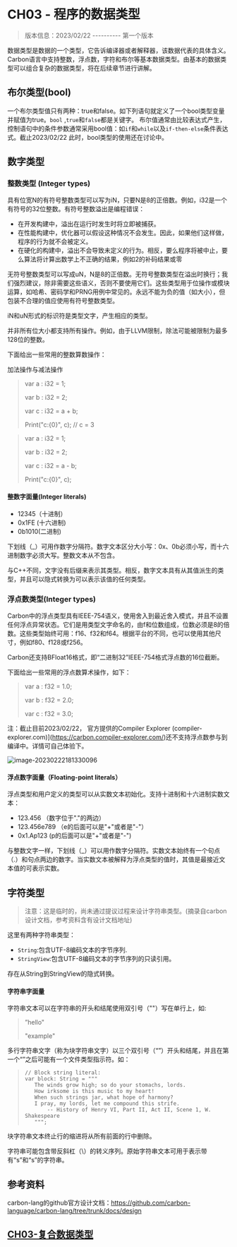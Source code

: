 # CH03 - 程序的数据类型

> 版本信息：2023/02/22 ---------- 第一个版本

数据类型是数据的一个类型，它告诉编译器或者解释器，该数据代表的具体含义。Carbon语言中支持整数，浮点数，字符和布尔等基本数据类型。由基本的数据类型可以组合复杂的数据类型，将在后续章节进行讲解。

## 布尔类型(bool)

一个布尔类型值只有两种：true和false。如下列语句就定义了一个bool类型变量并赋值为true。`bool` ,`true`和`false`都是关键字。 布尔值通常由比较表达式产生，控制语句中的条件参数通常采用bool值：如`if`和`while`以及`if-then-else`条件表达式。截止2023/02/22 此时，bool类型的使用还在讨论中。

## 数字类型

### 整数类型 (Integer types)

具有位宽N的有符号整数类型可以写为iN，只要N是8的正倍数。例如，i32是一个有符号的32位整数。有符号整数溢出是编程错误：

* 在开发构建中，溢出在运行时发生时将立即被捕获。
* 在性能构建中，优化器可以假设这种情况不会发生。因此，如果他们这样做，程序的行为就不会被定义。
* 在硬化的构建中，溢出不会导致未定义的行为。相反，要么程序将被中止，要么算法将计算出数学上不正确的结果，例如2的补码结果或零

无符号整数类型可以写成uN，N是8的正倍数。无符号整数类型在溢出时换行；我们强烈建议，除非需要这些语义，否则不要使用它们。这些类型用于位操作或模块运算，如哈希、密码学和PRNG用例中常见的。永远不能为负的值（如大小），但包装不合理的值应使用有符号整数类型。

iN和uN形式的标识符是类型文字，产生相应的类型。

并非所有位大小都支持所有操作。例如，由于LLVM限制，除法可能被限制为最多128位的整数。

下面给出一些常用的整数算数操作：

加法操作与减法操作

> var a : i32 = 1;
>
> var b : i32 = 2;
>
> var c : i32 = a + b;
>
> Print("c:{0}", c); // c = 3

> var a : i32 = 1;
>
> var b : i32 = 2;
>
> var c : i32 = a - b;
>
> Print("c:{0}", c);

#### 整数字面量(Integer literals)

* 12345（十进制）
* 0x1FE (十六进制)
* 0b1010(二进制)

下划线（_）可用作数字分隔符。数字文本区分大小写：0x、0b必须小写，而十六进制数字必须大写。整数文本从不包含。

与C++不同，文字没有后缀来表示其类型。相反，数字文本具有从其值派生的类型，并且可以隐式转换为可以表示该值的任何类型。

### 浮点数类型(Integer types)

Carbon中的浮点类型具有IEEE-754语义，使用舍入到最近舍入模式，并且不设置任何浮点异常状态。它们是用类型文字命名的，由f和位数组成，位数必须是8的倍数。这些类型始终可用：f16、f32和f64。根据平台的不同，也可以使用其他尺寸，例如f80、f128或f256。

Carbon还支持BFloat16格式，即“二进制32”IEEE-754格式浮点数的16位截断。

下面给出一些常用的浮点数算术操作，如下：

>var a : f32 = 1.0;
>
>var b : f32 = 2.0;
>
>var c : f32 = 3.0;

注：截止目前2023/02/22，  官方提供的Compiler Explorer (compiler-explorer.com)](https://carbon.compiler-explorer.com/)还不支持浮点数参与到编译中。详情可自己体验下。

![image-20230222181330096](./img/image-20230222181330096.png)

#### 浮点数字面量（Floating-point literals）

浮点类型和用户定义的类型可以从实数文本初始化。支持十进制和十六进制实数文本：

* 123.456 （数字位于"."的两边）
* 123.456e789 （e的后面可以是"+"或者是"-"）
* 0x1.Ap123 (p的后面可以是"+"或者是"-")

与整数文字一样，下划线（_）可以用作数字分隔符。实数文本始终有一个句点（.）和句点两边的数字。当实数文本被解释为浮点类型的值时，其值是最接近文本值的可表示实数。

## 字符类型

>注意：这是临时的，尚未通过提议过程来设计字符串类型。(摘录自carbon设计文档，参考资料含有设计文档地址)

这里有两种字符串类型：

* `String`:包含UTF-8编码文本的字节序列.
* `StringView`:包含UTF-8编码文本的字节序列的只读引用。

存在从String到StringView的隐式转换。

#### 字符串字面量

字符串文本可以在字符串的开头和结尾使用双引号（""）写在单行上，如:

>”hello"
>
>"example"

多行字符串文字（称为块字符串文字）以三个双引号（“”）开头和结尾，并且在第一个“”之后可能有一个文件类型指示符。如：

>```
>// Block string literal:
>var block: String = """
>    The winds grow high; so do your stomachs, lords.
>    How irksome is this music to my heart!
>    When such strings jar, what hope of harmony?
>    I pray, my lords, let me compound this strife.
>        -- History of Henry VI, Part II, Act II, Scene 1, W. Shakespeare
>    """;
>```

块字符串文本终止行的缩进将从所有前面的行中删除。

字符串可能包含带反斜杠（\）的转义序列。原始字符串文本可用于表示带有“s”和“s”的字符串。

## 参考资料

carbon-lang的github官方设计文档：<https://github.com/carbon-language/carbon-lang/tree/trunk/docs/design>

## [CH03-复合数据类型](CH03-复合数据类型.md)
